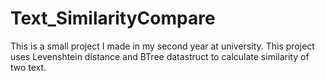 # Text_SimilarityCompare
This is a small project I made in my second year at university. This project uses Levenshtein distance and BTree datastruct to calculate similarity of two text.
